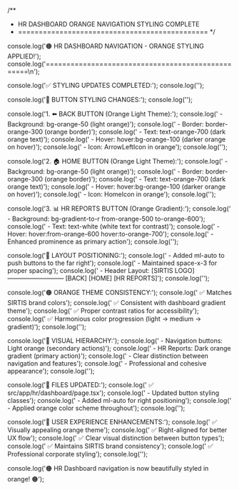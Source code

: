 /**
 * HR DASHBOARD ORANGE NAVIGATION STYLING COMPLETE
 * ==============================================
 */

console.log('🟠 HR DASHBOARD NAVIGATION - ORANGE STYLING APPLIED!');
console.log('==================================================\n');

console.log('✅ STYLING UPDATES COMPLETED:');
console.log('');

console.log('🎨 BUTTON STYLING CHANGES:');
console.log('');

console.log('1. ⬅️  BACK BUTTON (Orange Light Theme):');
console.log('   - Background: bg-orange-50 (light orange)');
console.log('   - Border: border-orange-300 (orange border)');
console.log('   - Text: text-orange-700 (dark orange text)');
console.log('   - Hover: hover:bg-orange-100 (darker orange on hover)');
console.log('   - Icon: ArrowLeftIcon in orange');
console.log('');

console.log('2. 🏠 HOME BUTTON (Orange Light Theme):');
console.log('   - Background: bg-orange-50 (light orange)');
console.log('   - Border: border-orange-300 (orange border)');
console.log('   - Text: text-orange-700 (dark orange text)');
console.log('   - Hover: hover:bg-orange-100 (darker orange on hover)');
console.log('   - Icon: HomeIcon in orange');
console.log('');

console.log('3. 📊 HR REPORTS BUTTON (Orange Gradient):');
console.log('   - Background: bg-gradient-to-r from-orange-500 to-orange-600');
console.log('   - Text: text-white (white text for contrast)');
console.log('   - Hover: hover:from-orange-600 hover:to-orange-700');
console.log('   - Enhanced prominence as primary action');
console.log('');

console.log('📱 LAYOUT POSITIONING:');
console.log('   - Added ml-auto to push buttons to the far right');
console.log('   - Maintained space-x-3 for proper spacing');
console.log('   - Header Layout: [SIRTIS LOGO] ————————— [BACK] [HOME] [HR REPORTS]');
console.log('');

console.log('🟠 ORANGE THEME CONSISTENCY:');
console.log('   ✅ Matches SIRTIS brand colors');
console.log('   ✅ Consistent with dashboard gradient theme');
console.log('   ✅ Proper contrast ratios for accessibility');
console.log('   ✅ Harmonious color progression (light → medium → gradient)');
console.log('');

console.log('🎯 VISUAL HIERARCHY:');
console.log('   - Navigation buttons: Light orange (secondary actions)');
console.log('   - HR Reports: Dark orange gradient (primary action)');
console.log('   - Clear distinction between navigation and features');
console.log('   - Professional and cohesive appearance');
console.log('');

console.log('📁 FILES UPDATED:');
console.log('   ✅ src/app/hr/dashboard/page.tsx');
console.log('      - Updated button styling classes');
console.log('      - Added ml-auto for right positioning');
console.log('      - Applied orange color scheme throughout');
console.log('');

console.log('🚀 USER EXPERIENCE ENHANCEMENTS:');
console.log('   ✅ Visually appealing orange theme');
console.log('   ✅ Right-aligned for better UX flow');
console.log('   ✅ Clear visual distinction between button types');
console.log('   ✅ Maintains SIRTIS brand consistency');
console.log('   ✅ Professional corporate styling');
console.log('');

console.log('🟠 HR Dashboard navigation is now beautifully styled in orange! 🟠');
